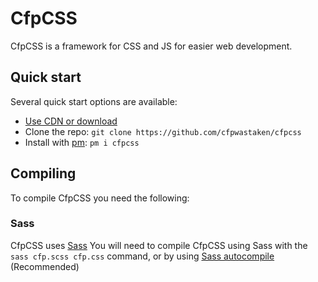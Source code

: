 # CfpCSS

CfpCSS is a framework for CSS and JS for easier web development.

## Quick start

Several quick start options are available:

- [Use CDN or download](https://cfpwastaken.github.io/cfpcss/cfp.min.css)
- Clone the repo: `git clone https://github.com/cfpwastaken/cfpcss`
- Install with [pm](https://github.com/cfpwastaken/pm): `pm i cfpcss`

## Compiling

To compile CfpCSS you need the following:

### Sass

CfpCSS uses [Sass](https://sass-lang.com/)
You will need to compile CfpCSS using Sass with the `sass cfp.scss cfp.css` command, or by using [Sass autocompile](https://marketplace.visualstudio.com/items?itemName=Darius2652.sass-autocompile) (Recommended)
